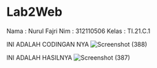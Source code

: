 # Lab2Web

Nama : Nurul Fajri
Nim : 312110506
Kelas : TI.21.C.1

INI ADALAH CODINGAN NYA
![Screenshot (388)](https://github.com/NFajri11/Lab2Web/assets/92937310/267b9024-7814-4f11-8915-8e888ee46899)

INI ADALAH HASILNYA
![Screenshot (387)](https://github.com/NFajri11/Lab2Web/assets/92937310/1a5b5e01-0365-4ad2-a5b3-b4f0cdc09c4b)
